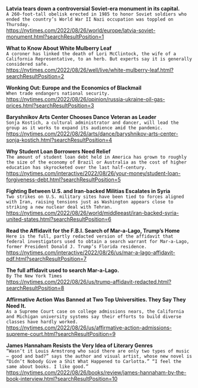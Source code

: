 **Latvia tears down a controversial Soviet-era monument in its capital.**\
`A 260-foot-tall obelisk erected in 1985 to honor Soviet soldiers who ended the country’s World War II Nazi occupation was toppled on Thursday.`\
https://nytimes.com/2022/08/26/world/europe/latvia-soviet-monument.html?searchResultPosition=1

**What to Know About White Mulberry Leaf**\
`A coroner has linked the death of Lori McClintock, the wife of a California Representative, to an herb. But experts say it is generally considered safe.`\
https://nytimes.com/2022/08/26/well/live/white-mulberry-leaf.html?searchResultPosition=2

**Wonking Out: Europe and the Economics of Blackmail**\
`When trade endangers national security.`\
https://nytimes.com/2022/08/26/opinion/russia-ukraine-oil-gas-prices.html?searchResultPosition=3

**Baryshnikov Arts Center Chooses Dance Veteran as Leader**\
`Sonja Kostich, a cultural administrator and dancer, will lead the group as it works to expand its audience amid the pandemic.`\
https://nytimes.com/2022/08/26/arts/dance/baryshnikov-arts-center-sonja-kostich.html?searchResultPosition=4

**Why Student Loan Borrowers Need Relief**\
`The amount of student loan debt held in America has grown to roughly the size of the economy of Brazil or Australia as the cost of higher education has skyrocketed over the last half-century.`\
https://nytimes.com/interactive/2022/08/26/your-money/student-loan-forgiveness-debt.html?searchResultPosition=5

**Fighting Between U.S. and Iran-backed Militias Escalates in Syria**\
`Two strikes on U.S. military sites have been tied to forces aligned with Iran, raising tensions just as Washington appears close to striking a new nuclear deal with Tehran.`\
https://nytimes.com/2022/08/26/world/middleeast/iran-backed-syria-united-states.html?searchResultPosition=6

**Read the Affidavit for the F.B.I. Search of Mar-a-Lago, Trump’s Home**\
`Here is the full, partly redacted version of the affidavit that federal investigators used to obtain a search warrant for Mar-a-Lago, former President Donald J. Trump’s Florida residence.`\
https://nytimes.com/interactive/2022/08/26/us/mar-a-lago-affidavit-pdf.html?searchResultPosition=7

**The full affidavit used to search Mar-a-Lago.**\
`By The New York Times`\
https://nytimes.com/2022/08/26/us/trump-affidavit-redacted.html?searchResultPosition=8

**Affirmative Action Was Banned at Two Top Universities. They Say They Need It.**\
`As a Supreme Court case on college admissions nears, the California and Michigan university systems say their efforts to build diverse classes have hardly worked.`\
https://nytimes.com/2022/08/26/us/affirmative-action-admissions-supreme-court.html?searchResultPosition=9

**James Hannaham Resists the Very Idea of Literary Genres**\
`“Wasn’t it Louis Armstrong who said there are only two types of music — good and bad?” says the author and visual artist, whose new novel is “Didn’t Nobody Give a Shit What Happened to Carlotta.” “I feel the same about books. I like good.”`\
https://nytimes.com/2022/08/26/books/review/james-hannaham-by-the-book-interview.html?searchResultPosition=10

